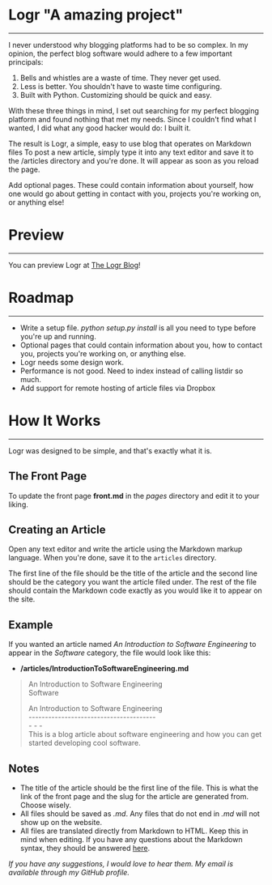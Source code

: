 Logr "A amazing project"
====
 - - -

I never understood why blogging platforms had to be so complex. In my opinion,
the perfect blog software would adhere to a few important principals:

1. Bells and whistles are a waste of time. They never get used.
2. Less is better. You shouldn't have to waste time configuring.
3. Built with Python. Customizing should be quick and easy.

With these three things in mind, I set out searching for my perfect blogging
platform and found nothing that met my needs. Since I couldn't find what I 
wanted, I did what any good hacker would do: I built it.

The result is Logr, a simple, easy to use blog that operates on Markdown files
To post a new article, simply type it into any text editor and save it to the 
/articles directory and you're done. It will appear as soon as you reload the
page.

Add optional pages. These could contain information about yourself, how one
would go about getting in contact with you, projects you're working on, or
anything else!

Preview
=======
 - - -

You can preview Logr at [The Logr Blog](http://brewerhimself.github.com/Logr)!

Roadmap
=======
 - - - 

- Write a setup file. _python setup.py install_ is all you need to type before
  you're up and running.
- Optional pages that could contain information about you, how to contact you,
  projects you're working on, or anything else.
- Logr needs some design work.
- Performance is not good. Need to index instead of calling listdir so much.
- Add support for remote hosting of article files via Dropbox

How It Works
============
 - - -

Logr was designed to be simple, and that's exactly what it is.

The Front Page
--------------

To update the front page  **front.md** in the _pages_ directory and edit it to 
your liking.

Creating an Article
-------------------

Open any text editor and write the article using the Markdown markup language.
When you're done, save it to the `articles` directory.

The first line of the file should be the title of the article and the second 
line should be the category you want the article filed under. The rest of the
file should contain the Markdown code exactly as you would like it to appear
on the site.

Example
-------

If you wanted an article named _An Introduction to Software Engineering_ to
appear in the _Software_ category, the file would look like this:

 - **/articles/IntroductionToSoftwareEngineering.md**  
 
 > An Introduction to Software Engineering  
 > Software  
 >   
 > An Introduction to Software Engineering  
 > \---------------------------------------  
 > \- - -  
 > This is a blog article about software engineering and how you can get  
 > started developing cool software.  

Notes
-----

 - The title of the article should be the first line of the file. This is what 
   the link of the front page and the slug for the article are generated from. 
   Choose wisely.
 - All files should be saved as _<filename>.md_. Any files that do not end in
   _.md_ will not show up on the website.
 - All files are translated directly from Markdown to HTML. Keep this in mind 
   when editing. If you have any questions about the Markdown syntax, they 
   should be answered [here](http://daringfireball.net/projects/markdown/).

_If you have any suggestions, I would love to hear them. My email is available
through my GitHub profile._
